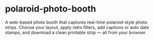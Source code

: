 # polaroid-photo-booth
A web-based photo booth that captures real-time polaroid-style photo strips. Choose your layout, apply retro filters, add captions or auto date stamps, and download a clean printable strip — all from your browser.
